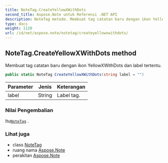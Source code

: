 ```yaml
---
title: NoteTag.CreateYellowXWithDots
second_title: Aspose.Note untuk Referensi .NET API
description: NoteTag metode. Membuat tag catatan baru dengan ikon YellowXWithDots dan label tertentu.
type: docs
weight: 1120
url: /id/net/aspose.note/notetag/createyellowxwithdots/
---
```

## NoteTag.CreateYellowXWithDots method

Membuat tag catatan baru dengan ikon YellowXWithDots dan label tertentu.

```csharp
public static NoteTag CreateYellowXWithDots(string label = "")
```

| Parameter | Jenis | Keterangan |
| --- | --- | --- |
| label | String | Label tag. |

### Nilai Pengembalian

Itu[`NoteTag`](../) .

### Lihat juga

* class [NoteTag](../)
* ruang nama [Aspose.Note](../../notetag/)
* perakitan [Aspose.Note](../../../)


